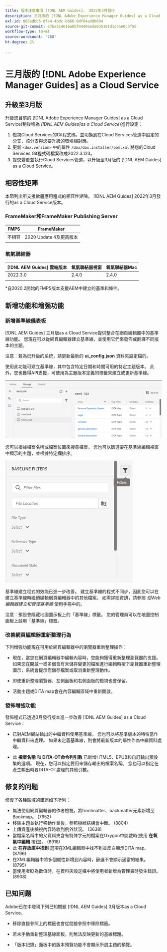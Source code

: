 ```yaml
---
title: 版本注意事項 [!DNL AEM Guides]， 2022年3月發行
description: 三月版的 [!DNL Adobe Experience Manager Guides] as a Cloud Service
exl-id: 885edbb5-dfe4-4bdc-bb66-0df64addb094
source-git-commit: 67ba514616a0bf4449aeda035161d1caae0c3f50
workflow-type: tm+mt
source-wordcount: '768'
ht-degree: 2%

---
```


# 三月版的 [!DNL Adobe Experience Manager Guides] as a Cloud Service

## 升級至3月版

升級您目前的 [!DNL Adobe Experience Manager Guides] as a Cloud Service(稍後稱為 *[!DNL AEM Guides]as a Cloud Service*)進行設定：
1. 檢視Cloud Services的Git程式碼，並切換到在Cloud Services管道中設定的分支，該分支與您要升級的環境相對應。
1. 更新 `<dox.version>` 中的屬性 `/dox/dox.installer/pom.xml` 將您的Cloud Services Git程式碼檔案改成2022.3.123。
1. 提交變更並執行Cloud Services管道，以升級至3月版的 [!DNL AEM Guides] as a Cloud Service。

## 相容性矩陣

本節列出所支援軟體應用程式的相容性矩陣。 [!DNL AEM Guides] 2022年3月發行的as a Cloud Service版本。

### FrameMaker和FrameMaker Publishing Server

| FMPS | FrameMaker |
| --- | --- |
| 不相容 | 2020 Update 4及更高版本 |
|  |  |


### 氧氣聯結器

| [!DNL AEM Guides] 雲端版本 | 氧氣聯結器視窗 | 氧氣聯結器Mac |
| --- | --- | --- |
| 2022.3.0 | 2.4.0 | 2.4.0 |
|  |  |  |

*自2020.2開始的FMPS版本支援AEM中建立的基準和條件。

## 新增功能和增强功能

### 新增基準線儀表板

[!DNL AEM Guides] 三月版as a Cloud Service提供整合在網頁編輯器中的基準線功能。 您現在可以從網頁編輯器建立基準線，並使用它們來發佈或翻譯不同版本的主題。

注意：若為已升級的系統，請更新最新的 **ui_config.json** 資料夾設定檔的。

使用此功能可建立基準線，其中包含特定日期和時間可用的特定主題版本。 此外，您也獲得API支援，可使用為主題版本定義的標籤來建立或更新基準線。

![基線管理索引標籤](assets/baseline-manage.png)

您可以根據檔案名稱或檔案位置來搜尋檔案。 您也可以篩選要在基準線編輯視窗中顯示的主題，並根據特定欄排序。

![基線管理索引標籤](assets/baseline-filter.png)

基準線建立程式的效能已進一步改善。 建立基準線的程式不同步，因此您可以在建立基準線時繼續編輯網頁編輯器中的其他檔案。 如需詳細資訊，請參閱 *從Web編輯器建立和管理基準線* 使用手冊中的。

注意：預設會隱藏地圖圖示板上的「基準線」標籤。 您的管理員可以在地圖控制面板上啟用「基準線」標籤。

### 改善網頁編輯器重新整理行為

下列增強功能現在可用於網頁編輯器中的瀏覽器重新整理操作：

* 現在，當您在網頁編輯器中編輯內容時，您能夠獲得重新整理瀏覽器的支援。 如果您在開啟一或多個含有未儲存變更的檔案進行編輯時按下瀏覽器重新整理圖示，系統會提示您儲存檔案或取消重新整理動作。

* 即使重新整理瀏覽器，左側面板和右側面板的檢視也會保留。

* 活動主題或DITA map會在內容編輯區域中重新開啟。

### 發佈增強功能

發佈程式已透過3月發行版本進一步改善 [!DNL AEM Guides] as a Cloud Service：

* 已對AEM網站輸出的中繼資料使用基準線。 您也可以將基準版本的特性當作中繼資料來處理。 如果未定義基準線，則會將最新版本的屬性作為中繼資料處理。

* 此 **檔案名稱** 和 **DITA-OT命令列引數** 已新增HTML5、EPUB和自訂輸出預設集的選項。 現在，您可以指定要用來儲存輸出的檔案名稱。 您也可以指定在產生輸出時要DITA-OT處理的其他引數。

## 修复的问题

修復了各種區域的錯誤如下所列：

* 無法使用網頁編輯器的作者檢視，將frontmatter、backmatter元素新增至Bookmap。 (7652)
* 移除主題並執行移動作業後，參照樹狀結構會中斷。 (8804)
* 上傳資產後檢視內容時收到例外狀況。 (3638)
* 當檔案名稱中的父資料夾含有特殊字元的檔案在Oxygon中開啟時(使用 **在氧氣中編輯** 按鈕)。 (8918)
* 此 **在存放庫中找到** 選項在XML編輯器中找不到並反白顯示DITA map。 (8796)
* 在XML編輯器中將多個屬性新增到內容時，篩選不會顯示適當的結果。 (8795)
* 當使用者ID為數值時，在資料夾設定檔中將使用者新增為管理員時發生錯誤。 (8908)

## 已知问题

Adobe已在中發現下列已知問題 [!DNL AEM Guides] 3月版本as a Cloud Service。

* 移除直接參照上的標籤也會從間接參照中移除標籤。

* 若未手動重新整理基線面板，則無法反映更新的基線標題。

* 「版本記錄」面板中的版本預覽功能不會顯示所選主題的預覽。
